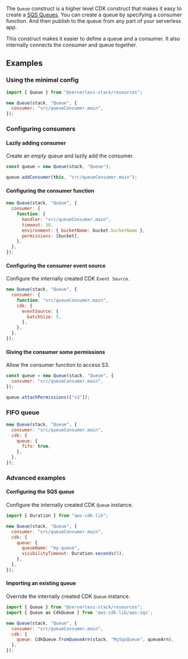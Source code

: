 The `Queue` construct is a higher level CDK construct that makes it easy to create a [SQS Queues](https://aws.amazon.com/sqs/). You can create a queue by specifying a consumer function. And then publish to the queue from any part of your serverless app.

This construct makes it easier to define a queue and a consumer. It also internally connects the consumer and queue together.

## Examples

### Using the minimal config

```js
import { Queue } from "@serverless-stack/resources";

new Queue(stack, "Queue", {
  consumer: "src/queueConsumer.main",
});
```

### Configuring consumers

#### Lazily adding consumer

Create an _empty_ queue and lazily add the consumer.

```js {3}
const queue = new Queue(stack, "Queue");

queue.addConsumer(this, "src/queueConsumer.main");
```

#### Configuring the consumer function

```js {3-8}
new Queue(stack, "Queue", {
  consumer: {
    function: {
      handler: "src/queueConsumer.main",
      timeout: 10,
      environment: { bucketName: bucket.bucketName },
      permissions: [bucket],      
    },
  },
});
```

#### Configuring the consumer event source

Configure the internally created CDK `Event Source`.

```js {5-7}
new Queue(stack, "Queue", {
  consumer: {
    function: "src/queueConsumer.main",
    cdk: {
      eventSource: {
        batchSize: 5,
      },
    },
  },
});
```

#### Giving the consumer some permissions

Allow the consumer function to access S3.

```js {5}
const queue = new Queue(stack, "Queue", {
  consumer: "src/queueConsumer.main",
});

queue.attachPermissions(["s3"]);
```

### FIFO queue

```js {4-6}
new Queue(stack, "Queue", {
  consumer: "src/queueConsumer.main",
  cdk: {
    queue: {
      fifo: true,
    },
  },
});
```

### Advanced examples

#### Configuring the SQS queue

Configure the internally created CDK `Queue` instance.

```js {6-9}
import { Duration } from "aws-cdk-lib";

new Queue(stack, "Queue", {
  consumer: "src/queueConsumer.main",
  cdk: {
    queue: {
      queueName: "my-queue",
      visibilityTimeout: Duration.seconds(5),
    },
  },
});
```

#### Importing an existing queue

Override the internally created CDK `Queue` instance.

```js {6}
import { Queue } from "@serverless-stack/resources";
import { Queue as CdkQueue } from 'aws-cdk-lib/aws-sqs';

new Queue(stack, "Queue", {
  consumer: "src/queueConsumer.main",
  cdk: {
    queue: CdkQueue.fromQueueArn(stack, "MySqsQueue", queueArn),
  },
});
```
